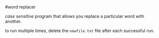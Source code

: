 #word replacer

*case sensitive* program that allows you replace a particular word with another. 

to run multiple times, delete the `newfile.txt` file after each successful run.
